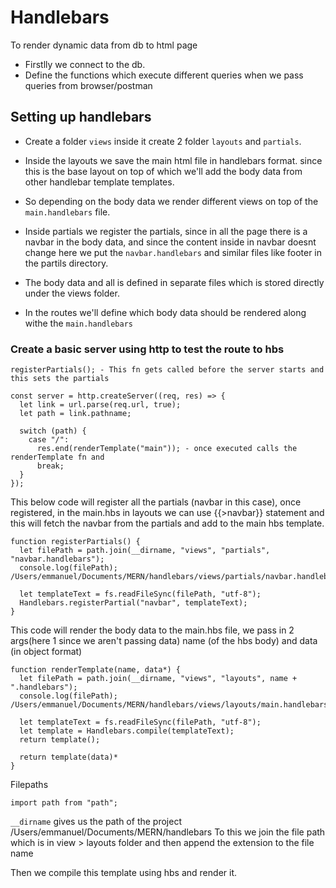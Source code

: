 # Handlebars

To render dynamic data from db to html page

- Firstlly we connect to the db.
- Define the functions which execute different queries when we pass queries from browser/postman

## Setting up handlebars

- Create a folder `views` inside it create 2 folder `layouts` and `partials`.
- Inside the layouts we save the main html file in handlebars format. since this is the base layout on top of which we'll add the body data from other handlebar template templates.
- So depending on the body data we render different views on top of the `main.handlebars` file.

- Inside partials we register the partials, since in all the page there is a navbar in the body data, and since the content inside in navbar doesnt change here we put the `navbar.handlebars` and similar files like footer in the partils directory.

- The body data and all is defined in separate files which is stored directly under the views folder.
- In the routes we'll define which body data should be rendered along withe the `main.handlebars`

<!-- hbs path test -->

### Create a basic server using http to test the route to hbs

```
registerPartials(); - This fn gets called before the server starts and this sets the partials

const server = http.createServer((req, res) => {
  let link = url.parse(req.url, true);
  let path = link.pathname;

  switch (path) {
    case "/":
      res.end(renderTemplate("main")); - once executed calls the renderTemplate fn and
      break;
  }
});
```

This below code will register all the partials (navbar in this case), once registered, in the main.hbs in layouts we can use {{>navbar}} statement and this will fetch the navbar from the partials and add to the main hbs template.

```
function registerPartials() {
  let filePath = path.join(__dirname, "views", "partials", "navbar.handlebars");
  console.log(filePath);  /Users/emmanuel/Documents/MERN/handlebars/views/partials/navbar.handlebars

  let templateText = fs.readFileSync(filePath, "utf-8");
  Handlebars.registerPartial("navbar", templateText);
}
```

This code will render the body data to the main.hbs file, we pass in 2 args(here 1 since we aren't passing data) name (of the hbs body) and data (in object format)

```
function renderTemplate(name, data*) {
  let filePath = path.join(__dirname, "views", "layouts", name + ".handlebars");
  console.log(filePath);  /Users/emmanuel/Documents/MERN/handlebars/views/layouts/main.handlebars

  let templateText = fs.readFileSync(filePath, "utf-8");
  let template = Handlebars.compile(templateText);
  return template();

  return template(data)*
}
```

Filepaths

`import path from "path";`

`__dirname` gives us the path of the project /Users/emmanuel/Documents/MERN/handlebars
To this we join the file path which is in view > layouts folder and then append the extension to the file name

Then we compile this template using hbs and render it.
